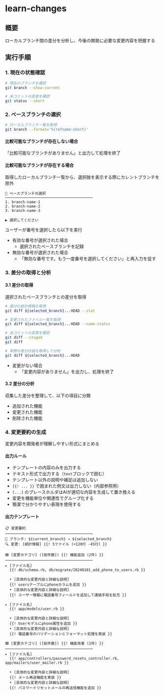 # learn-changes

## 概要

ローカルブランチ間の差分を分析し、今後の開発に必要な変更内容を把握する

## 実行手順

### 1. 現在の状態確認

```bash
# 現在のブランチを確認
git branch --show-current

# 未コミットの変更を確認
git status --short
```

### 2. ベースブランチの選択

```bash
# ローカルブランチ一覧を取得
git branch --format='%(refname:short)'
```

#### 比較可能なブランチが存在しない場合

「比較可能なブランチがありません」と出力して処理を終了

#### 比較可能なブランチが存在する場合

取得したローカルブランチ一覧から、選択肢を表示する際にカレントブランチを除外

```text
🔀 ベースブランチの選択
────────────────────────────────────────
1. branch-name-1
2. branch-name-2
3. branch-name-3

▶ 選択してください
```

ユーザーが番号を選択したら以下を実行

- 有効な番号が選択された場合
  - 選択されたベースブランチを記録
- 無効な番号が選択された場合
  - 「無効な番号です。もう一度番号を選択してください」と再入力を促す

### 3. 差分の取得と分析

#### 3.1 差分の取得

選択されたベースブランチとの差分を取得

```bash
# 差分の統計情報を取得
git diff ${selected_branch}...HEAD --stat

# 変更されたファイル一覧を取得
git diff ${selected_branch}...HEAD --name-status

# 未コミットの変更を確認
git diff --staged
git diff

# 実際の差分内容を取得して分析
git diff ${selected_branch}...HEAD
```

- 変更がない場合
  - 「変更内容がありません」を出力し、処理を終了

#### 3.2 差分の分析

収集した差分を整理して、以下の項目に分類

- 追加された機能
- 変更された機能
- 削除された機能

### 4. 変更要約の生成

変更内容を開発者が理解しやすい形式にまとめる

#### 出力ルール

- テンプレートの内容のみを出力する
- テキスト形式で出力する（```text```ブロックで囲む）
- テンプレート以外の説明や補足は追加しない
- `{{! ... }}` で囲まれた例文は出力しない（内部参照用）
- `[...]` のプレースホルダはAIが適切な内容を生成して置き換える
- 変更を機能単位や関連性でグループ化する
- 簡潔で分かりやすい表現を使用する

#### 出力テンプレート

```text
📋 変更要約
────────────────────────────────────────
🔀 ブランチ: ${current_branch} → ${selected_branch}
🔍 変更: [統計情報] {{! 5ファイル (+120行 -45行) }}

🟦 [変更カテゴリ] ([総件数]) {{! 機能追加 (2件) }}
────────────────────────────────────────
▸ [ファイル名]
  {{! db/schema.rb, db/migrate/20240101_add_phone_to_users.rb }}

  • [具体的な変更内容と詳細な説明]
  {{! usersテーブルにphoneカラムを追加 }}
  • [具体的な変更内容と詳細な説明]
  {{! ユーザー情報に電話番号フィールドを追加して連絡手段を拡充 }}

▸ [ファイル名]
  {{! app/models/user.rb }}

  • [具体的な変更内容と詳細な説明]
  {{! Userモデルにphone属性を追加 }}
  • [具体的な変更内容と詳細な説明]
  {{! 電話番号のバリデーションとフォーマット処理を実装 }}

🟦 [変更カテゴリ] ([総件数]) {{! 機能改善 (1件) }}
────────────────────────────────────────
▸ [ファイル名]
  {{! app/controllers/password_resets_controller.rb, app/mailers/user_mailer.rb }}

  • [具体的な変更内容と詳細な説明]
  {{! メール再送機能を実装 }}
  • [具体的な変更内容と詳細な説明]
  {{! パスワードリセットメールの再送信機能を追加 }}
```
